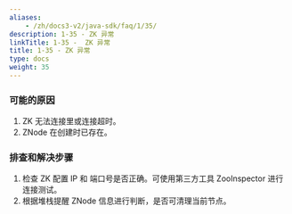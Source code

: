 ```yaml
---
aliases:
    - /zh/docs3-v2/java-sdk/faq/1/35/
description: 1-35 - ZK 异常
linkTitle: 1-35 -  ZK 异常
title: 1-35 - ZK 异常
type: docs
weight: 35
---
```



### 可能的原因

1. ZK 无法连接里或连接超时。
2. ZNode 在创建时已存在。

### 排查和解决步骤

1. 检查 ZK 配置 IP 和 端口号是否正确。可使用第三方工具 ZooInspector 进行连接测试。
2. 根据堆栈提醒 ZNode 信息进行判断，是否可清理当前节点。